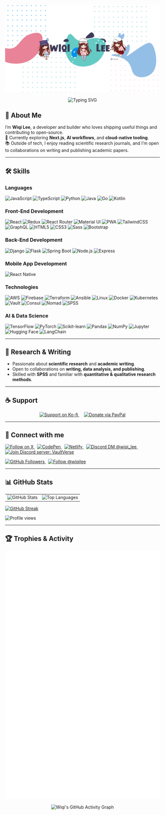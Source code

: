 <!-- Banner -->
<p align="center">
  <img src="./assets/banner-wiqi-lee.jpg" alt="Banner Wiqi Lee" />
</p>

<!-- Typing effect -->
<p align="center">
  <img
    src="https://readme-typing-svg.demolab.com?font=Fira+Code&size=24&duration=2800&pause=900&color=38B2AC&center=true&vCenter=true&width=700&lines=Hi+there+%F0%9F%91%8B;I'm+Wiqi+Lee;Developer+%7C+Research+Enthusiast;Open+to+Academic+Collaboration+%F0%9F%A4%9D;Learning+by+Building&t=1"
    alt="Typing SVG"
  />
</p>

## 🚀 About Me
I’m **Wiqi Lee**, a developer and builder who loves shipping useful things and contributing to open-source.  
🌱 Currently exploring **Next.js**, **AI workflows**, and **cloud-native tooling**.  
📚 Outside of tech, I enjoy reading scientific research journals, and I’m open to collaborations on writing and publishing academic papers.

---

## 🛠️ Skills

### Languages
![JavaScript](https://img.shields.io/badge/JavaScript-F7DF1E?style=flat&logo=javascript&logoColor=black)
![TypeScript](https://img.shields.io/badge/TypeScript-007ACC?style=flat&logo=typescript&logoColor=white)
![Python](https://img.shields.io/badge/Python-3776AB?style=flat&logo=python&logoColor=white)
![Java](https://img.shields.io/badge/Java-ED8B00?style=flat&logo=java&logoColor=white)
![Go](https://img.shields.io/badge/Go-00ADD8?style=flat&logo=go&logoColor=white)
![Kotlin](https://img.shields.io/badge/Kotlin-7F52FF?style=flat&logo=kotlin&logoColor=white)

### Front-End Development
![React](https://img.shields.io/badge/React-20232A?style=flat&logo=react&logoColor=61DAFB)
![Redux](https://img.shields.io/badge/Redux-764ABC?style=flat&logo=redux&logoColor=white)
![React Router](https://img.shields.io/badge/React_Router-CA4245?style=flat&logo=react-router&logoColor=white)
![Material UI](https://img.shields.io/badge/Material_UI-0081CB?style=flat&logo=mui&logoColor=white)
![PWA](https://img.shields.io/badge/Progressive_Web_App-4285F4?style=flat&logo=googlechrome&logoColor=white)
![TailwindCSS](https://img.shields.io/badge/Tailwind_CSS-38B2AC?style=flat&logo=tailwind-css&logoColor=white)
![GraphQL](https://img.shields.io/badge/GraphQL-E10098?style=flat&logo=graphql&logoColor=white)
![HTML5](https://img.shields.io/badge/HTML5-E34F26?style=flat&logo=html5&logoColor=white)
![CSS3](https://img.shields.io/badge/CSS3-1572B6?style=flat&logo=css3&logoColor=white)
![Sass](https://img.shields.io/badge/Sass-CC6699?style=flat&logo=sass&logoColor=white)
![Bootstrap](https://img.shields.io/badge/Bootstrap-563D7C?style=flat&logo=bootstrap&logoColor=white)

### Back-End Development
![Django](https://img.shields.io/badge/Django-092E20?style=flat&logo=django&logoColor=white)
![Flask](https://img.shields.io/badge/Flask-000000?style=flat&logo=flask&logoColor=white)
![Spring Boot](https://img.shields.io/badge/Spring_Boot-6DB33F?style=flat&logo=spring-boot&logoColor=white)
![Node.js](https://img.shields.io/badge/Node.js-339933?style=flat&logo=node.js&logoColor=white)
![Express](https://img.shields.io/badge/Express-000000?style=flat&logo=express&logoColor=white)

### Mobile App Development
![React Native](https://img.shields.io/badge/React_Native-20232A?style=flat&logo=react&logoColor=61DAFB)

### Technologies
![AWS](https://img.shields.io/badge/AWS-232F3E?style=flat&logo=amazon-aws&logoColor=white)
![Firebase](https://img.shields.io/badge/Firebase-FFCA28?style=flat&logo=firebase&logoColor=black)
![Terraform](https://img.shields.io/badge/Terraform-844FBA?style=flat&logo=terraform&logoColor=white)
![Ansible](https://img.shields.io/badge/Ansible-EE0000?style=flat&logo=ansible&logoColor=white)
![Linux](https://img.shields.io/badge/Linux-FCC624?style=flat&logo=linux&logoColor=black)
![Docker](https://img.shields.io/badge/Docker-2496ED?style=flat&logo=docker&logoColor=white)
![Kubernetes](https://img.shields.io/badge/Kubernetes-326CE5?style=flat&logo=kubernetes&logoColor=white)
![Vault](https://img.shields.io/badge/Vault-000000?style=flat&logo=vault&logoColor=white)
![Consul](https://img.shields.io/badge/Consul-CA2171?style=flat&logo=consul&logoColor=white)
![Nomad](https://img.shields.io/badge/Nomad-00C7B7?style=flat&logo=hashicorp&logoColor=white)
![SPSS](https://img.shields.io/badge/SPSS-003B57?style=flat&logo=ibm&logoColor=white)

### AI & Data Science
![TensorFlow](https://img.shields.io/badge/TensorFlow-FF6F00?style=flat&logo=tensorflow&logoColor=white)
![PyTorch](https://img.shields.io/badge/PyTorch-EE4C2C?style=flat&logo=pytorch&logoColor=white)
![Scikit-learn](https://img.shields.io/badge/Scikit--Learn-F7931E?style=flat&logo=scikit-learn&logoColor=white)
![Pandas](https://img.shields.io/badge/Pandas-150458?style=flat&logo=pandas&logoColor=white)
![NumPy](https://img.shields.io/badge/Numpy-013243?style=flat&logo=numpy&logoColor=white)
![Jupyter](https://img.shields.io/badge/Jupyter-F37626?style=flat&logo=jupyter&logoColor=white)
![Hugging Face](https://img.shields.io/badge/HuggingFace-FFDB1E?style=flat&logo=huggingface&logoColor=black)
![LangChain](https://img.shields.io/badge/LangChain-1C3C3C?style=flat&logo=chainlink&logoColor=white)

---

## 📖 Research & Writing
- Passionate about **scientific research** and **academic writing**.  
- Open to collaborations on **writing, data analysis, and publishing**.  
- Skilled with **SPSS** and familiar with **quantitative & qualitative research methods**.

---

## ☕ Support
<p align="center">
  <a href="https://ko-fi.com/vaultverse">
    <img src="https://ko-fi.com/img/githubbutton_sm.svg" alt="Support on Ko-fi" />
  </a>
  &nbsp;&nbsp;&nbsp;
  <a href="https://paypal.me/heytugas">
    <img src="https://img.shields.io/badge/Donate%20via%20PayPal-00457C?style=for-the-badge&logo=paypal&logoColor=white" alt="Donate via PayPal" />
  </a>
</p>

---

## 🔗 Connect with me
<p align="left">
  <a href="https://x.com/wiqi_Lee">
    <img src="https://img.shields.io/badge/Follow%20on%20X-000000?style=for-the-badge&logo=x&logoColor=white" alt="Follow on X" />
  </a>
  &nbsp;
  <a href="https://codepen.io/wiqilee">
    <img src="https://img.shields.io/badge/CodePen-000000?style=for-the-badge&logo=codepen&logoColor=white" alt="CodePen" />
  </a>
  &nbsp;
  <a href="https://app.netlify.com/teams/wiqilee/overview">
    <img src="https://img.shields.io/badge/Netlify-00C7B7?style=for-the-badge&logo=netlify&logoColor=white" alt="Netlify" />
  </a>
  &nbsp;
  <a href="https://discord.com/users/wiqi_lee">
    <img src="https://img.shields.io/badge/Discord-DM%20%40wiqi__lee-5865F2?style=for-the-badge&logo=discord&logoColor=white" alt="Discord DM @wiqi_lee" />
  </a>
  &nbsp;
  <a href="https://discord.gg/vaultverse">
    <img src="https://img.shields.io/badge/Discord-Join%20server%20%28VaultVerse%29-5865F2?style=for-the-badge&logo=discord&logoColor=white" alt="Join Discord server: VaultVerse" />
  </a>
</p>

<p>
  <a href="https://github.com/wiqilee?tab=followers">
    <img src="https://img.shields.io/github/followers/wiqilee?label=Followers&style=social" alt="GitHub Followers" />
  </a>
  &nbsp;
  <a href="https://github.com/wiqilee">
    <img src="https://img.shields.io/badge/Follow-@wiqilee-181717?logo=github&labelColor=555555" alt="Follow @wiqilee" />
  </a>
</p>

---

## 📊 GitHub Stats
<table>
  <tr>
    <td>
      <img height="160" src="https://github-readme-stats.vercel.app/api?username=wiqilee&show_icons=true&theme=tokyonight&rank_icon=github" alt="GitHub Stats" />
    </td>
    <td>
      <img height="160" src="https://github-readme-stats.vercel.app/api/top-langs/?username=wiqilee&layout=compact&theme=tokyonight" alt="Top Languages" />
    </td>
  </tr>
</table>

<p>
  <a href="https://github.com/DenverCoder1/github-readme-streak-stats">
    <img src="https://streak-stats.demolab.com?user=wiqilee&theme=tokyonight&date_format=j%20M%5B%20Y%5D" alt="GitHub Streak" />
  </a>
</p>

<p>
  <img src="https://komarev.com/ghpvc/?username=wiqilee&label=Profile%20views&color=0e75b6&style=flat" alt="Profile views" />
</p>

---

## 🏆 Trophies & Activity

<!-- Trophies -->
<p align="center">
  <img src="https://github.com/wiqilee/wiqilee/blob/main/github-metrics.svg" alt="Metrics" />
</p>

<!-- Activity Graph -->
<p align="center">
  <img
    src="https://github-readme-activity-graph.vercel.app/graph?username=wiqilee&theme=tokyo-night&area=true&hide_border=true&t=2"
    alt="Wiqi's GitHub Activity Graph"
  />
</p>
